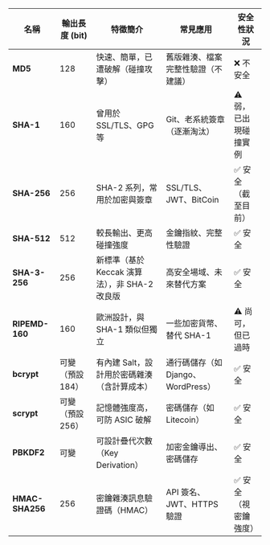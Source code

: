 | 名稱              | 輸出長度 (bit) | 特徵簡介                           | 常見應用                      | 安全性狀況       |
| --------------- | ---------- | ------------------------------ | ------------------------- | ----------- |
| **MD5**         | 128        | 快速、簡單，已遭破解（碰撞攻擊）               | 舊版雜湊、檔案完整性驗證（不建議）         | ❌ 不安全       |
| **SHA-1**       | 160        | 曾用於 SSL/TLS、GPG 等              | Git、老系統簽章（逐漸淘汰）           | ⚠ 弱，已出現碰撞實例 |
| **SHA-256**     | 256        | SHA-2 系列，常用於加密與簽章              | SSL/TLS、JWT、BitCoin       | ✅ 安全（截至目前）  |
| **SHA-512**     | 512        | 較長輸出、更高碰撞強度                    | 金鑰指紋、完整性驗證                | ✅ 安全        |
| **SHA-3-256**   | 256        | 新標準（基於 Keccak 演算法），非 SHA-2 改良版 | 高安全場域、未來替代方案              | ✅ 安全        |
| **RIPEMD-160**  | 160        | 歐洲設計，與 SHA-1 類似但獨立             | 一些加密貨幣、替代 SHA-1           | ⚠ 尚可，但已過時   |
| **bcrypt**      | 可變（預設 184） | 有內建 Salt，設計用於密碼雜湊（含計算成本）       | 通行碼儲存（如 Django、WordPress） | ✅ 安全        |
| **scrypt**      | 可變（預設 256） | 記憶體強度高，可防 ASIC 破解              | 密碼儲存（如 Litecoin）          | ✅ 安全        |
| **PBKDF2**      | 可變         | 可設計疊代次數（Key Derivation）        | 加密金鑰導出、密碼儲存               | ✅ 安全        |
| **HMAC-SHA256** | 256        | 密鑰雜湊訊息驗證碼（HMAC）                | API 簽名、JWT、HTTPS 驗證       | ✅ 安全（視密鑰強度） |
